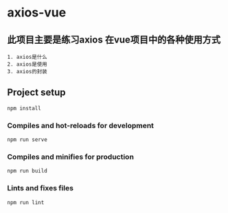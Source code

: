 # axios-vue

## 此项目主要是练习axios 在vue项目中的各种使用方式
    1. axios是什么
    2. axios是使用
    3. axios的封装

## Project setup
```
npm install
```

### Compiles and hot-reloads for development
```
npm run serve
```

### Compiles and minifies for production
```
npm run build
```

### Lints and fixes files
```
npm run lint
```

